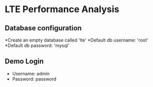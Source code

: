 # LTE Performance Analysis


## Database configuration
*Create an empty database called 'lte' 
*Default db username: 'root'
*Default db password: 'mysql'

## Demo Login
* Username: admin
* Password: password
